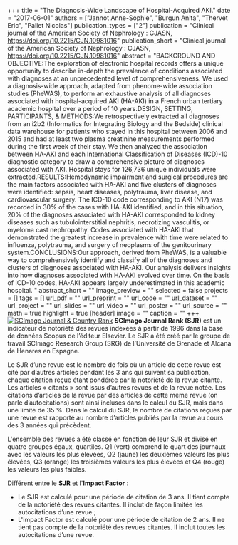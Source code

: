 +++
title = "The Diagnosis-Wide Landscape of Hospital-Acquired AKI."
date = "2017-06-01"
authors = ["Jannot Anne-Sophie", "Burgun Anita", "Thervet Eric", "Pallet Nicolas"]
publication_types = ["2"]
publication = "Clinical journal of the American Society of Nephrology : CJASN, https://doi.org/10.2215/CJN.10981016"
publication_short = "Clinical journal of the American Society of Nephrology : CJASN, https://doi.org/10.2215/CJN.10981016"
abstract = "BACKGROUND AND OBJECTIVE:The exploration of electronic hospital records offers a unique opportunity to describe in-depth the prevalence of conditions associated with diagnoses at an unprecedented level of comprehensiveness. We used a diagnosis-wide approach, adapted from phenome-wide association studies (PheWAS), to perform an exhaustive analysis of all diagnoses associated with hospital-acquired AKI (HA-AKI) in a French urban tertiary academic hospital over a period of 10 years.DESIGN, SETTING, PARTICIPANTS, &amp; METHODS:We retrospectively extracted all diagnoses from an i2b2 (Informatics for Integrating Biology and the Bedside) clinical data warehouse for patients who stayed in this hospital between 2006 and 2015 and had at least two plasma creatinine measurements performed during the first week of their stay. We then analyzed the association between HA-AKI and each International Classification of Diseases (ICD)-10 diagnostic category to draw a comprehensive picture of diagnoses associated with AKI. Hospital stays for 126,736 unique individuals were extracted.RESULTS:Hemodynamic impairment and surgical procedures are the main factors associated with HA-AKI and five clusters of diagnoses were identified: sepsis, heart diseases, polytrauma, liver disease, and cardiovascular surgery. The ICD-10 code corresponding to AKI (N17) was recorded in 30% of the cases with HA-AKI identified, and in this situation, 20% of the diagnoses associated with HA-AKI corresponded to kidney diseases such as tubulointerstitial nephritis, necrotizing vasculitis, or myeloma cast nephropathy. Codes associated with HA-AKI that demonstrated the greatest increase in prevalence with time were related to influenza, polytrauma, and surgery of neoplasms of the genitourinary system.CONCLUSIONS:Our approach, derived from PheWAS, is a valuable way to comprehensively identify and classify all of the diagnoses and clusters of diagnoses associated with HA-AKI. Our analysis delivers insights into how diagnoses associated with HA-AKI evolved over time. On the basis of ICD-10 codes, HA-AKI appears largely underestimated in this academic hospital. "
abstract_short = ""
image_preview = ""
selected = false
projects = []
tags = []
url_pdf = ""
url_preprint = ""
url_code = ""
url_dataset = ""
url_project = ""
url_slides = ""
url_video = ""
url_poster = ""
url_source = ""
math = true
highlight = true
[header]
image = ""
caption = ""
+++
<a href="https://www.scimagojr.com/journalsearch.php?q=7600153101&amp;tip=sid&amp;exact=no" title="SCImago Journal &amp; Country Rank"><img border="0" src="https://www.scimagojr.com/journal_img.php?id=7600153101" alt="SCImago Journal &amp; Country Rank"  /></a>
**SCImago Journal Rank (SJR)** est un indicateur de notoriété des revues indexées à partir de 1996 dans la base de données Scopus de l’éditeur Elsevier. Le SJR a été créé par le groupe de travail SCImago Research Group (SRG) de l’Université de Grenade et Alcana de Henares en Espagne.  
  
Le SJR d’une revue est le nombre de fois où un article de cette revue est cité par d’autres articles pendant les 3 ans qui suivent sa publication, chaque citation reçue étant pondérée par la notoriété de la revue citante. Les articles « citants » sont issus d’autres revues et de la revue notée. Les citations d’articles de la revue par des articles de cette même revue (on parle d’autocitations) sont ainsi incluses dans le calcul du SJR, mais dans une limite de 35 %. Dans le calcul du SJR, le nombre de citations reçues par une revue est rapporté au nombre d’articles publiés par la revue au cours des 3 années qui précèdent.  
  
L'ensemble des revues a été classé en fonction de leur SJR et divisé en quatre groupes égaux, quartiles. Q1 (vert) comprend le quart des journaux avec les valeurs les plus élevées, Q2 (jaune) les deuxièmes valeurs les plus élevées, Q3 (orange) les troisièmes valeurs les plus élevées et Q4 (rouge) les valeurs les plus faibles.  
  
Différent entre le **SJR** et l'**Impact Factor** :  
- Le SJR est calculé pour une période de citation de 3 ans. Il tient compte de la notoriété des revues citantes. Il inclut de façon limitée les autocitations d’une revue ;  
- L'Impact Factor est calculé pour une période de citation de 2 ans. Il ne tient pas compte de la notoriété des revues citantes. Il inclut toutes les autocitations d’une revue.
